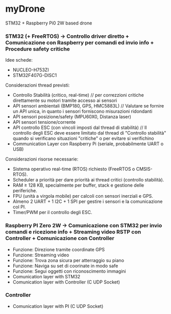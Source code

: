 # myDrone
STM32 + Raspberry Pi0 2W based drone

### STM32 (+ FreeRTOS) -> Controllo driver diretto + Comunicazione con Raspberry per comandi ed invio info + Procedure safety critiche

Idee schede:
- NUCLEO-H753ZI
- STM32F407G-DISC1

Considerazioni thread previsti:
- Controllo Stabilità (critico, real-time) // per correzzioni critiche direttamente su motori tramite accesso ai sensori
- API sensori ambientali (BMP180, GPS, HMC5883L) // Valutare se fornire un API unica, in quanto i sensori forniscono misurazioni ridondanti
- API sensori posizione/safety (MPU60X0, Distanza laser)
- API sensori tensione/corrente
- API controllo ESC (con vincoli imposti dal thread di stabilità) // Il controllo degli ESC deve essere limitato dal thread di "Controllo stabilità" quando si verificano situazioni "critiche" o per evitare si verifichino
- Communication Layer con Raspberry Pi (seriale, probabilmente UART o USB)

Considerazioni risorse necessarie:
- Sistema operativo real-time (RTOS) richiesto (FreeRTOS o CMSIS-RTOS).
- Scheduler a priorità per dare priorità ai thread critici (controllo stabilità).
- RAM ≥ 128 KB, specialmente per buffer, stack e gestione delle periferiche.
- FPU (unità a virgola mobile) per calcoli con sensori inerziali e GPS.
- Almeno 2 UART + 1 I2C + 1 SPI per gestire i sensori e la comunicazione col PI.
- Timer/PWM per il controllo degli ESC.

### Raspberry PI Zero 2W -> Comunicazione con STM32 per invio comandi e ricezione info + Streaming video RSTP con Controller + Comunicazione con Controller
- Funzione: Direzione tramite coordinate GPS
- Funzione: Streaming video
- Funzione: Trova zona sicura per atterraggio su piano
- Funzione: Naviga su set di coorinate in modo safe
- Funzione: Segui oggetti con riconoscimento immagini
- Comunication layer with STM32 
- Comunication layer with Controller (C UDP Socket)

### Controller
- Comunication layer with PI (C UDP Socket)

